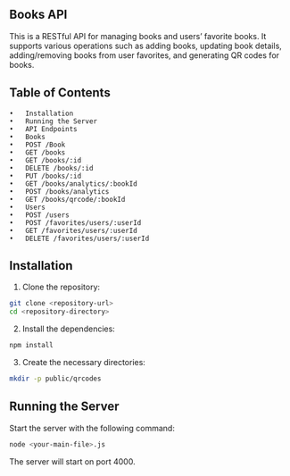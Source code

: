## Books API

This is a RESTful API for managing books and users’ favorite books. It supports various operations such as adding books, updating book details, adding/removing books from user favorites, and generating QR codes for books.

## Table of Contents

	•	Installation
	•	Running the Server
	•	API Endpoints
	•	Books
	•	POST /Book
	•	GET /books
	•	GET /books/:id
	•	DELETE /books/:id
	•	PUT /books/:id
	•	GET /books/analytics/:bookId
	•	POST /books/analytics
	•	GET /books/qrcode/:bookId
	•	Users
	•	POST /users
	•	POST /favorites/users/:userId
	•	GET /favorites/users/:userId
	•	DELETE /favorites/users/:userId

## Installation

1.	Clone the repository:

```bash
git clone <repository-url>
cd <repository-directory>
```

2.	Install the dependencies:

```bash
npm install
```
3. Create the necessary directories:

```bash
mkdir -p public/qrcodes
```

## Running the Server

Start the server with the following command:

```bash
node <your-main-file>.js
```

The server will start on port 4000.

